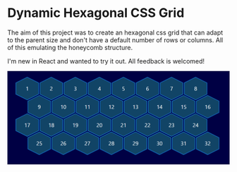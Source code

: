 # Dynamic Hexagonal CSS Grid

The aim of this project was to create an hexagonal css grid that can adapt to the parent size and don't have a default number of rows or columns. All of this emulating the honeycomb structure.

I'm new in React and wanted to try it out. All feedback is welcomed!

![grid dessign](/src/assets/grid-dessign-2.PNG)